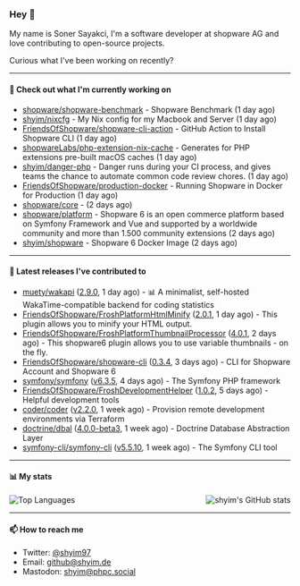 ### Hey 👋

My name is Soner Sayakci, I'm a software developer at shopware AG and love contributing to open-source projects.

Curious what I've been working on recently?

---

#### 👷 Check out what I'm currently working on

- [shopware/shopware-benchmark](https://github.com/shopware/shopware-benchmark) - Shopware Benchmark (1 day ago)
- [shyim/nixcfg](https://github.com/shyim/nixcfg) - My Nix config for my Macbook and Server (1 day ago)
- [FriendsOfShopware/shopware-cli-action](https://github.com/FriendsOfShopware/shopware-cli-action) - GitHub Action to Install Shopware CLI (1 day ago)
- [shopwareLabs/php-extension-nix-cache](https://github.com/shopwareLabs/php-extension-nix-cache) - Generates for PHP extensions pre-built macOS caches (1 day ago)
- [shyim/danger-php](https://github.com/shyim/danger-php) - Danger runs during your CI process, and gives teams the chance to automate common code review chores. (1 day ago)
- [FriendsOfShopware/production-docker](https://github.com/FriendsOfShopware/production-docker) - Running Shopware in Docker for Production (1 day ago)
- [shopware/core](https://github.com/shopware/core) -  (2 days ago)
- [shopware/platform](https://github.com/shopware/platform) - Shopware 6 is an open commerce platform based on Symfony Framework and Vue and supported by a worldwide community and more than 1.500 community extensions (2 days ago)
- [shyim/shopware](https://github.com/shyim/shopware) - Shopware 6 Docker Image (2 days ago)

---

#### 🔭 Latest releases I've contributed to

- [muety/wakapi](https://github.com/muety/wakapi) ([2.9.0](https://github.com/muety/wakapi/releases/tag/2.9.0), 1 day ago) - 📊 A minimalist, self-hosted WakaTime-compatible backend for coding statistics
- [FriendsOfShopware/FroshPlatformHtmlMinify](https://github.com/FriendsOfShopware/FroshPlatformHtmlMinify) ([2.0.1](https://github.com/FriendsOfShopware/FroshPlatformHtmlMinify/releases/tag/2.0.1), 1 day ago) - This plugin allows you to minify your HTML output.
- [FriendsOfShopware/FroshPlatformThumbnailProcessor](https://github.com/FriendsOfShopware/FroshPlatformThumbnailProcessor) ([4.0.1](https://github.com/FriendsOfShopware/FroshPlatformThumbnailProcessor/releases/tag/4.0.1), 2 days ago) - This shopware6 plugin allows you to use variable thumbnails - on the fly.
- [FriendsOfShopware/shopware-cli](https://github.com/FriendsOfShopware/shopware-cli) ([0.3.4](https://github.com/FriendsOfShopware/shopware-cli/releases/tag/0.3.4), 3 days ago) - CLI for Shopware Account and Shopware 6
- [symfony/symfony](https://github.com/symfony/symfony) ([v6.3.5](https://github.com/symfony/symfony/releases/tag/v6.3.5), 4 days ago) - The Symfony PHP framework
- [FriendsOfShopware/FroshDevelopmentHelper](https://github.com/FriendsOfShopware/FroshDevelopmentHelper) ([1.0.2](https://github.com/FriendsOfShopware/FroshDevelopmentHelper/releases/tag/1.0.2), 5 days ago) - Helpful development tools
- [coder/coder](https://github.com/coder/coder) ([v2.2.0](https://github.com/coder/coder/releases/tag/v2.2.0), 1 week ago) - Provision remote development environments via Terraform
- [doctrine/dbal](https://github.com/doctrine/dbal) ([4.0.0-beta3](https://github.com/doctrine/dbal/releases/tag/4.0.0-beta3), 1 week ago) - Doctrine Database Abstraction Layer
- [symfony-cli/symfony-cli](https://github.com/symfony-cli/symfony-cli) ([v5.5.10](https://github.com/symfony-cli/symfony-cli/releases/tag/v5.5.10), 1 week ago) - The Symfony CLI tool

---

#### 📊 My stats

<img align="right" alt="shyim's GitHub stats" src="https://github-readme-stats.vercel.app/api?username=shyim&count_private=1&show_icons=true&" />

![Top Languages](https://github-readme-stats.vercel.app/api/top-langs/?username=shyim)

---

#### 📫 How to reach me

- Twitter: [@shyim97](https://twitter.com/shyim97)
- Email: [github@shyim.de](mailto://github@shyim.de)
- Mastodon: <a rel="me" href="https://phpc.social/@shyim">shyim@phpc.social</a>
